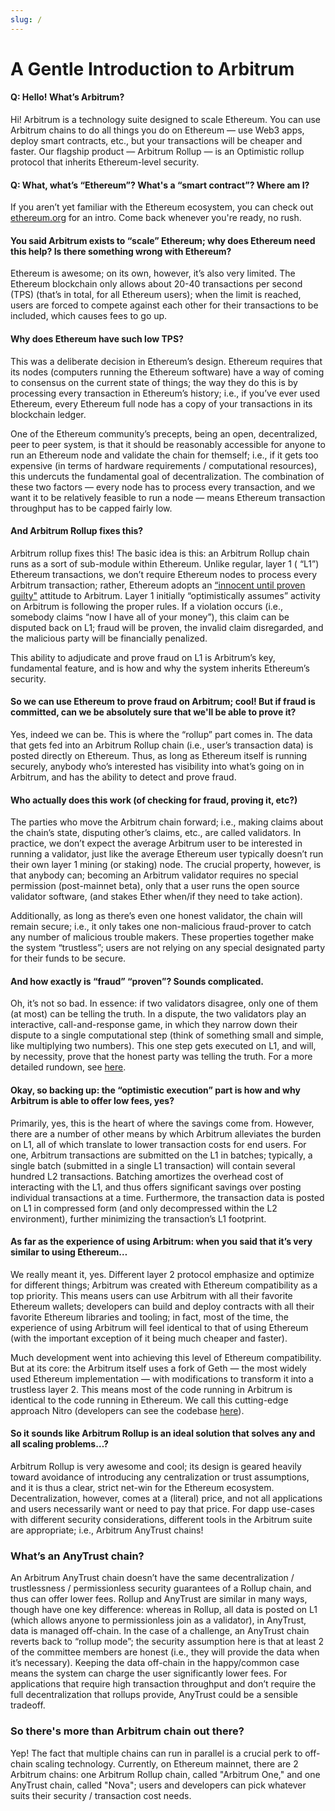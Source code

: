 ```yaml
---
slug: /
---
```


# A Gentle Introduction to Arbitrum

#### Q: Hello! What’s Arbitrum?

Hi! Arbitrum is a technology suite designed to scale Ethereum. You can use Arbitrum chains to do all things you do on Ethereum — use Web3 apps, deploy smart contracts, etc., but your transactions will be cheaper and faster. Our flagship product — Arbitrum Rollup — is an Optimistic rollup protocol that inherits Ethereum-level security.

#### Q: What, what’s “Ethereum”? What's a “smart contract”? Where am I? 
If you aren’t yet familiar with the Ethereum ecosystem, you can check out [ethereum.org](https://ethereum.org/en/learn/) for an intro. Come back whenever you're ready, no rush. 
	
#### You said Arbitrum exists to “scale” Ethereum; why does Ethereum need this help? Is there something wrong with Ethereum?
Ethereum is awesome; on its own, however, it’s also very limited. The Ethereum blockchain only allows about 20-40 transactions per second (TPS) (that’s in total, for all Ethereum users); when the limit is reached, users are forced to compete against each other for their transactions to be included, which causes fees to go up.

#### Why does Ethereum have such low TPS?
This was a deliberate decision in Ethereum’s design. Ethereum requires that its nodes (computers running the Ethereum software) have a way of coming to consensus on the current state of things; the way they do this is by processing every transaction in Ethereum’s history; i.e., if you’ve ever used Ethereum, every Ethereum full node has a copy of your transactions in its blockchain ledger. 

One of the Ethereum community’s precepts, being an open, decentralized, peer to peer system, is that it should be reasonably accessible for anyone to run an Ethereum node and validate the chain for themself; i.e., if it gets too expensive (in terms of hardware requirements / computational resources), this undercuts the fundamental goal of decentralization. 
The combination of these two factors — every node has to process every transaction, and we want it to be relatively feasible to run a node — means Ethereum transaction throughput has to be capped fairly low.


#### And Arbitrum Rollup fixes this?
Arbitrum rollup fixes this! The basic idea is this: an Arbitrum Rollup chain runs as a sort of sub-module within Ethereum. Unlike regular, layer 1 ( “L1”) Ethereum transactions, we don’t require Ethereum nodes to process every Arbitrum transaction; rather, Ethereum adopts an [“innocent until proven guilty"](https://insights.deribit.com/market-research/making-sense-of-rollups-part-2-dispute-resolution-on-arbitrum-and-optimism/) attitude to Arbitrum. Layer 1 initially “optimistically assumes” activity on Arbitrum is following the proper rules. If a violation occurs  (i.e., somebody claims “now I have all of your money”), this claim can be disputed back on L1; fraud will be proven, the invalid claim disregarded, and the malicious party will be financially penalized.

This ability to adjudicate and prove fraud on L1 is Arbitrum’s key, fundamental feature, and is how and why the system inherits Ethereum’s security. 

#### So we can use Ethereum to prove fraud on Arbitrum; cool! But if fraud is committed, can we be absolutely sure that we'll be able to prove it?
Yes, indeed we can be. This is where the “rollup” part comes in. The data that gets fed into an Arbitrum Rollup chain (i.e., user’s transaction data) is posted directly on Ethereum. Thus, as long as Ethereum itself is running securely, anybody who’s interested has visibility into what’s going on in Arbitrum, and has the ability to detect and prove fraud.

#### Who actually does this work (of checking for fraud, proving it, etc?)
The parties who move the Arbitrum chain forward; i.e., making claims about the chain’s state, disputing other’s claims, etc., are called validators. 
In practice, we don’t expect the average Arbitrum user to be interested in running a 
validator, just like the average Ethereum user typically doesn’t run their own layer 1 mining (or staking) node. The crucial property, however, is that anybody can; becoming an Arbitrum validator requires no special permission (post-mainnet beta), only that a user runs the open source validator software, (and stakes Ether when/if they need to take action).

Additionally, as long as there’s even one honest validator, the chain will remain secure; i.e., it only takes one non-malicious fraud-prover to catch any number of malicious trouble makers. These properties together make the system “trustless”; users are not relying on any special designated party for their funds to be secure.


#### And how exactly is “fraud” “proven”? Sounds complicated. 
Oh, it’s not so bad. In essence: if two validators disagree, only one of them (at most) can be telling the truth. In a dispute, the two validators play an interactive, call-and-response game, in which they narrow down their dispute to a single computational step (think of something small and simple, like multiplying two numbers). This one step gets executed on L1, and will, by necessity, prove that the honest party was telling the truth. For a more detailed rundown, see [here](OSPAssumptions.md). 	

#### Okay, so backing up: the “optimistic execution” part is how and why Arbitrum is able to offer low fees, yes?
Primarily, yes, this is the heart of where the savings come from. However, there are a number of other means by which Arbitrum alleviates the burden on L1, all of which translate to lower transaction costs for end users. 
For one, Arbitrum transactions are submitted on the L1 in batches; typically, a single batch (submitted in a single L1 transaction) will contain several hundred L2 transactions. Batching amortizes the overhead cost of interacting with the L1, and thus offers significant savings over posting individual transactions at a time. Furthermore, the transaction data is posted on L1 in compressed form (and only decompressed within the L2 environment), further minimizing the transaction’s L1 footprint.

#### As far as the experience of using Arbitrum: when you said that it’s very similar to using Ethereum…
We really meant it, yes. 
Different layer 2 protocol emphasize and optimize for different things; Arbitrum was created with Ethereum compatibility as a top priority. This means users can use Arbitrum with all their favorite Ethereum wallets; developers can build and deploy contracts with all their favorite Ethereum libraries and tooling; in fact, most of the time, the experience of using Arbitrum will feel identical to that of using Ethereum (with the important exception of it being much cheaper and faster).

Much development went into achieving this level of Ethereum compatibility. But at its core: the Arbitrum itself uses a fork of Geth — the most widely used Ethereum implementation — with modifications to transform it into a trustless layer 2. This means most of the code running in Arbitrum is identical to the code running in Ethereum. We call this cutting-edge approach Nitro (developers can see the codebase [here](https://github.com/OffchainLabs/nitro)).


#### So it sounds like Arbitrum Rollup is an ideal solution that solves any and all scaling problems…?
Arbitrum Rollup is very awesome and cool; its design is geared heavily toward avoidance of introducing any centralization or trust assumptions, and it is thus a clear, strict net-win for the Ethereum ecosystem. Decentralization, however, comes at a (literal) price, and not all applications and users necessarily want or need to pay that price. For dapp use-cases with different security considerations, different tools in the Arbitrum suite are appropriate; i.e., Arbitrum AnyTrust chains!

### What’s an AnyTrust chain?
An Arbitrum AnyTrust chain doesn’t have the same decentralization / trustlessness / permissionless security guarantees of a Rollup chain, and thus can offer lower fees. Rollup and AnyTrust are similar in many ways, though have one key difference: whereas in Rollup, all data is posted on L1 (which allows anyone to permissionless join as a validator), in AnyTrust, data is managed off-chain. In the case of a challenge, an AnyTrust chain reverts back to “rollup mode”; the security assumption here is that at least 2 of the committee members are honest (i.e., they will provide the data when it’s necessary). Keeping the data off-chain in the happy/common case means the system can charge the user significantly lower fees.
For applications that require high transaction throughput and don’t require the full decentralization that rollups provide, AnyTrust could be a sensible tradeoff. 
	
### So there's more than Arbitrum chain out there?
Yep! The fact that multiple chains can run in parallel is a crucial perk to off-chain scaling technology. Currently, on Ethereum mainnet, there are 2 Arbitrum chains: one Arbitrum Rollup chain, called "Arbitrum One," and one AnyTrust chain, called "Nova"; users and developers can pick whatever suits their security / transaction cost needs.